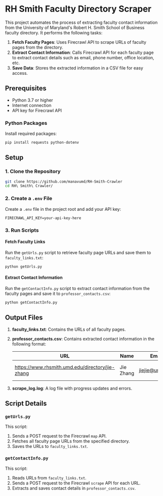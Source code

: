 # RH Smith Faculty Directory Scraper

This project automates the process of extracting faculty contact information from the University of Maryland's Robert H. Smith School of Business faculty directory. It performs the following tasks:

1. **Fetch Faculty Pages**: Uses Firecrawl API to scrape URLs of faculty pages from the directory.
2. **Extract Contact Information**: Calls Firecrawl API for each faculty page to extract contact details such as email, phone number, office location, etc.
3. **Save Data**: Stores the extracted information in a CSV file for easy access.



## Prerequisites

- Python 3.7 or higher
- Internet connection
- API key for Firecrawl API

### Python Packages

Install required packages:

```bash
pip install requests python-dotenv
```

## Setup

### 1. Clone the Repository

```bash
git clone https://github.com/manavumd/RH-Smith-Crawler
cd RH\ Smith\ Crawler/
```

### 2. Create a `.env` File

Create a `.env` file in the project root and add your API key:

```
FIRECRAWL_API_KEY=your-api-key-here
```

### 3. Run Scripts

#### Fetch Faculty Links

Run the `getUrls.py` script to retrieve faculty page URLs and save them to `faculty_links.txt`:

```bash
python getUrls.py
```

#### Extract Contact Information

Run the `getContactInfo.py` script to extract contact information from the faculty pages and save it to `professor_contacts.csv`:

```bash
python getContactInfo.py
```

## Output Files

1. **faculty_links.txt**: Contains the URLs of all faculty pages.
2. **professor_contacts.csv**: Contains extracted contact information in the following format:

   | URL                                       | Name         | Email           | Phone       | Office              |
   |-------------------------------------------|--------------|-----------------|-------------|---------------------|
   | https://www.rhsmith.umd.edu/directory/jie-zhang | Jie Zhang    | jiejie@umd.edu  | 301-405-7899 | 3311 Van Munching Hall |

3. **scrape_log.log**: A log file with progress updates and errors.

## Script Details

### `getUrls.py`

This script:
1. Sends a POST request to the Firecrawl `map` API.
2. Fetches all faculty page URLs from the specified directory.
3. Saves the URLs to `faculty_links.txt`.

### `getContactInfo.py`

This script:
1. Reads URLs from `faculty_links.txt`.
2. Sends a POST request to the Firecrawl `scrape` API for each URL.
3. Extracts and saves contact details in `professor_contacts.csv`.
